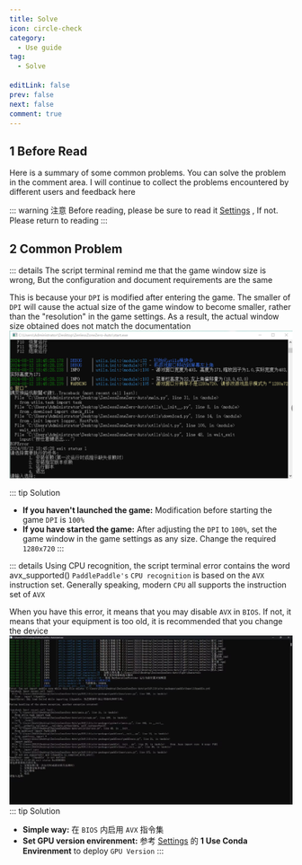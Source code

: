 ```yaml
---
title: Solve
icon: circle-check
category:
  - Use guide
tag:
  - Solve

editLink: false
prev: false
next: false
comment: true
---
```


## 1 Before Read

Here is a summary of some common problems. You can solve the problem in the comment area. I will continue to collect the problems encountered by different users and feedback here

::: warning 注意
Before reading, please be sure to read it [Settings](./required.md) , If not. Please return to reading
:::

## 2 Common Problem

::: details The script terminal remind me that the game window size is wrong, But the configuration and document requirements are the same

This is because your `DPI` is modified after entering the game. The smaller of `DPI` will cause the actual size of the game window to become smaller, rather than the "resolution" in the game settings. As a result, the actual window size obtained does not match the documentation
![DPI_Problems](/image/dpi_problems.png)

::: tip Solution
- **If you haven't launched the game:** Modification before starting the game `DPI` is `100%`
- **If you have started the game:** After adjusting the `DPI` to `100%`, set the game window in the game settings as any size. Change the required `1280x720`
:::

::: details Using CPU recognition, the script terminal error contains the word avx_supported()
`PaddlePaddle's` `CPU recognition` is based on the `AVX` instruction set. Generally speaking, modern `CPU` all supports the instruction set of `AVX`

When you have this error, it means that you may disable `AVX` in `BIOS`. If not, it means that your equipment is too old, it is recommended that you change the device
![AVX_Problems](/image/AVX_problems.png)
::: tip Solution
- **Simple way:** 在 `BIOS` 内启用 `AVX` 指令集
- **Set GPU version envirenment:** 参考 [Settings](./configure.md) 的 **1 Use Conda Envirenment** to deploy `GPU Version` 
:::